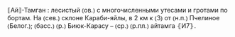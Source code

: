 ---
---

⟦Ай⟧-Тамган
: лесистый ⦅ов.⦆ с многочисленными утесами и гротами по бортам. На ⦅сев.⦆ склоне Караби-яйлы, в 2 км к ⦅З⦆ от ⦅н.п.⦆ Пчелиное ⦅Белог.⦆; ⦅басс.⦆ ⦅р.⦆ Биюк-Карасу – ⦅ср.⦆ ⦅р.пл.⦆ айтамга ⦃И7⦄.
